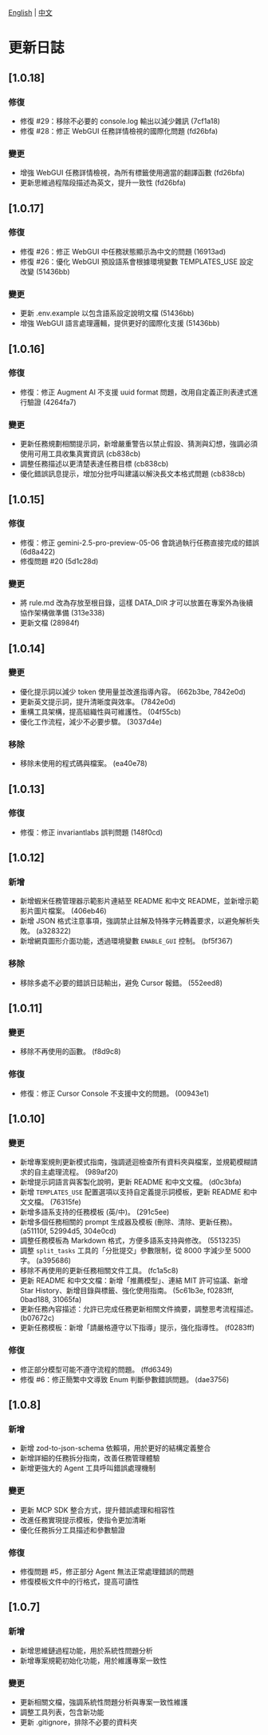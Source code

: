 [English](../../CHANGELOG.md) | [中文](CHANGELOG.md)

# 更新日誌

## [1.0.18]

### 修復

- 修復 #29：移除不必要的 console.log 輸出以減少雜訊 (7cf1a18)
- 修復 #28：修正 WebGUI 任務詳情檢視的國際化問題 (fd26bfa)

### 變更

- 增強 WebGUI 任務詳情檢視，為所有標籤使用適當的翻譯函數 (fd26bfa)
- 更新思維過程階段描述為英文，提升一致性 (fd26bfa)

## [1.0.17]

### 修復

- 修復 #26：修正 WebGUI 中任務狀態顯示為中文的問題 (16913ad)
- 修復 #26：優化 WebGUI 預設語系會根據環境變數 TEMPLATES_USE 設定改變 (51436bb)

### 變更

- 更新 .env.example 以包含語系設定說明文檔 (51436bb)
- 增強 WebGUI 語言處理邏輯，提供更好的國際化支援 (51436bb)

## [1.0.16]

### 修復

- 修復：修正 Augment AI 不支援 uuid format 問題，改用自定義正則表達式進行驗證 (4264fa7)

### 變更

- 更新任務規劃相關提示詞，新增嚴重警告以禁止假設、猜測與幻想，強調必須使用可用工具收集真實資訊 (cb838cb)
- 調整任務描述以更清楚表達任務目標 (cb838cb)
- 優化錯誤訊息提示，增加分批呼叫建議以解決長文本格式問題 (cb838cb)

## [1.0.15]

### 修復

- 修復：修正 gemini-2.5-pro-preview-05-06 會跳過執行任務直接完成的錯誤 (6d8a422)
- 修復問題 #20 (5d1c28d)

### 變更

- 將 rule.md 改為存放至根目錄，這樣 DATA_DIR 才可以放置在專案外為後續協作架構做準備 (313e338)
- 更新文檔 (28984f)

## [1.0.14]

### 變更

- 優化提示詞以減少 token 使用量並改進指導內容。 (662b3be, 7842e0d)
- 更新英文提示詞，提升清晰度與效率。 (7842e0d)
- 重構工具架構，提高組織性與可維護性。 (04f55cb)
- 優化工作流程，減少不必要步驟。 (3037d4e)

### 移除

- 移除未使用的程式碼與檔案。 (ea40e78)

## [1.0.13]

### 修復

- 修復：修正 invariantlabs 誤判問題 (148f0cd)

## [1.0.12]

### 新增

- 新增蝦米任務管理器示範影片連結至 README 和中文 README，並新增示範影片圖片檔案。 (406eb46)
- 新增 JSON 格式注意事項，強調禁止註解及特殊字元轉義要求，以避免解析失敗。 (a328322)
- 新增網頁圖形介面功能，透過環境變數 `ENABLE_GUI` 控制。 (bf5f367)

### 移除

- 移除多處不必要的錯誤日誌輸出，避免 Cursor 報錯。 (552eed8)

## [1.0.11]

### 變更

- 移除不再使用的函數。 (f8d9c8)

### 修復

- 修復：修正 Cursor Console 不支援中文的問題。 (00943e1)

## [1.0.10]

### 變更

- 新增專案規則更新模式指南，強調遞迴檢查所有資料夾與檔案，並規範模糊請求的自主處理流程。 (989af20)
- 新增提示詞語言與客製化說明，更新 README 和中文文檔。 (d0c3bfa)
- 新增 `TEMPLATES_USE` 配置選項以支持自定義提示詞模板，更新 README 和中文文檔。 (76315fe)
- 新增多語系支持的任務模板 (英/中)。 (291c5ee)
- 新增多個任務相關的 prompt 生成器及模板 (刪除、清除、更新任務)。 (a51110f, 52994d5, 304e0cd)
- 調整任務模板為 Markdown 格式，方便多語系支持與修改。 (5513235)
- 調整 `split_tasks` 工具的「分批提交」參數限制，從 8000 字減少至 5000 字。 (a395686)
- 移除不再使用的更新任務相關文件工具。 (fc1a5c8)
- 更新 README 和中文文檔：新增「推薦模型」、連結 MIT 許可協議、新增 Star History、新增目錄與標籤、強化使用指南。 (5c61b3e, f0283ff, 0bad188, 31065fa)
- 更新任務內容描述：允許已完成任務更新相關文件摘要，調整思考流程描述。 (b07672c)
- 更新任務模板：新增「請嚴格遵守以下指導」提示，強化指導性。 (f0283ff)

### 修復

- 修正部分模型可能不遵守流程的問題。 (ffd6349)
- 修復 #6：修正簡繁中文導致 Enum 判斷參數錯誤問題。 (dae3756)

## [1.0.8]

### 新增

- 新增 zod-to-json-schema 依賴項，用於更好的結構定義整合
- 新增詳細的任務拆分指南，改善任務管理體驗
- 新增更強大的 Agent 工具呼叫錯誤處理機制

### 變更

- 更新 MCP SDK 整合方式，提升錯誤處理和相容性
- 改進任務實現提示模板，使指令更加清晰
- 優化任務拆分工具描述和參數驗證

### 修復

- 修復問題 #5，修正部分 Agent 無法正常處理錯誤的問題
- 修復模板文件中的行格式，提高可讀性

## [1.0.7]

### 新增

- 新增思維鏈過程功能，用於系統性問題分析
- 新增專案規範初始化功能，用於維護專案一致性

### 變更

- 更新相關文檔，強調系統性問題分析與專案一致性維護
- 調整工具列表，包含新功能
- 更新 .gitignore，排除不必要的資料夾
